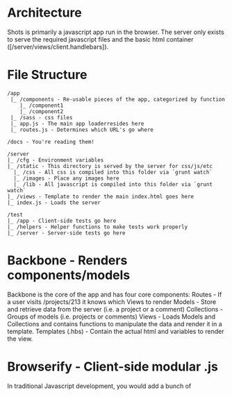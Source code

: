 Architecture
============

Shots is primarily a javascript app run in the browser. The server only exists to serve the required javascript files and the basic html container ([/server/views/client.handlebars]).

# File Structure

````
/app
 |_ /components - Re-usable pieces of the app, categorized by function
    |_ /component1
    |_ /component2
 |_ /sass - css files
 |_ app.js - The main app loaderresides here
 |_ routes.js - Determines which URL's go where

/docs - You're reading them!

/server
|_ /cfg - Environment variables
|_ /static - This directory is served by the server for css/js/etc
  |_ /css - All css is compiled into this folder via `grunt watch`
  |_ /images - Place any images here
  |_ /lib - All javascript is compiled into this folder via `grunt watch`
|_ /views - Template to render the main index.html goes here
|_ index.js - Loads the server

/test
|_ /app - Client-side tests go here
|_ /helpers - Helper functions to make tests work properly
|_ /server - Server-side tests go here
 ````

# Backbone - Renders components/models

Backbone is the core of the app and has four core components:
Routes - If a user visits /projects/213 it knows which Views to render
Models - Store and retrieve data from the server (i.e. a project or a comment)
Collections - Groups of models (i.e. projects or comments)
Views - Loads Models and Collections and contains functions to manipulate the data and render it in a template.
Templates (.hbs) - Contain the actual html and variables to render the view.


# Browserify - Client-side modular .js

In traditional Javascript development, you would add a bunch of <script> tags to your page with a ton of different variables and functions and hope for the best. You had to pay close attention to the order in which things were loaded, unique names, etc.

[Browserify](http://www.browserify.com/) takes the nodejs-style `require('component.js')` syntax and makes it available on the client. This lets you do cool things like:

````
var CommentModel = require('comments/commentModel.js');
var comment = new CommentModel({id: '26'});
comment.get('author');
````

In other words, you can load any javascript file and reference it like an object.

Browserify also compiles the .js into a single file called `bundle.js` as part of our `grunt watch` process (see below).


# Compass - CSS Authoring Framework

[Compass](http://compass-style.org/) allows you to use variables and other shortcuts to write better CSS. It uses a format called .scss and lives in the `/app/sass` directory. We use sass for all css in the app.

Compass compiles the .scss into a single file called `screen.css` as part of our `grunt watch` process (see below).


# Grunt - Task Runner

[Grunt](http://gruntjs.com/) lets you execute tasks from the command line such as running tests or compiling javascript/compass files.

To see the different Grunt commands we have available, check out the [Gruntfile](/Gruntfile.js) in the root directory.

